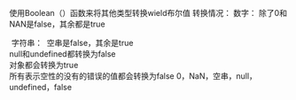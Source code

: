 

使用Boolean（）函数来将其他类型转换wield布尔值
	转换情况：
		数字：
			除了0和NAN是false，其余都是true
			
​	字符串：
​		空串是false，其余是true
​		
​	null和undefined都转换为false
​	
​	对象都会转换为true
​	
​	所有表示空性的没有的错误的值都会转换为false
​		0，NaN，空串，null，undefined，false